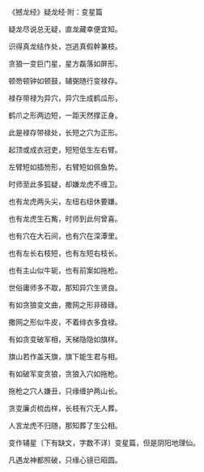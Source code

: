 《撼龙经》疑龙经·附：变星篇

疑龙尽说总无疑，直龙藏幸便宜知。

识得真龙结作处，岂逃真假幹兼枝。

贪狼一变巨门星，星方磊落如屏形。

顿笏顿钟如顿鼓，辅弼随行变禄存。

禄存带禄为异穴，异穴生成鹤瓜形，

鹤爪之形两边短，一距天然撑正身。

此是禄存带禄处，长短之穴为正形。

起顶或成衣冠吏，短短低生左右臂。

左臂短如插笏形，右臂短如佩鱼势。

时师至此多狐疑，却嫌龙虎不缠卫。

也有龙虎两头尖，左纽右纽休要嫌。

也有龙虎生石觜，时师到此何曾喜。

也有穴在大石间，也有穴在深潭里。

也有左长右枝短，也有左短右枝长。

也有主山似牛轭，也有前案如拖枪。

世俗庸师多不取，那知异穴生贤良。

有如贪狼变文曲，撒网之形非碌碌。

撒网之形似牛皮，不着绯衣多食禄。

有如贪变破军相，天梯隐隐如旗样。

旗山若作盖天旗，旗下能生君与相。

有如破军变贪狼，贪狼入穴如拖枪。

拖枪之穴人嫌丑，只缘缠护两山长。

贪变廉贞梳齿样，长枝有穴无人葬。

人言龙虎不归随，那知葬了生公相。

变作辅星〔下有缺文，字数不详〕变星篇，但是阴阳地理仙。

凡遇龙神都照破，只缘心镜已昭圆。

